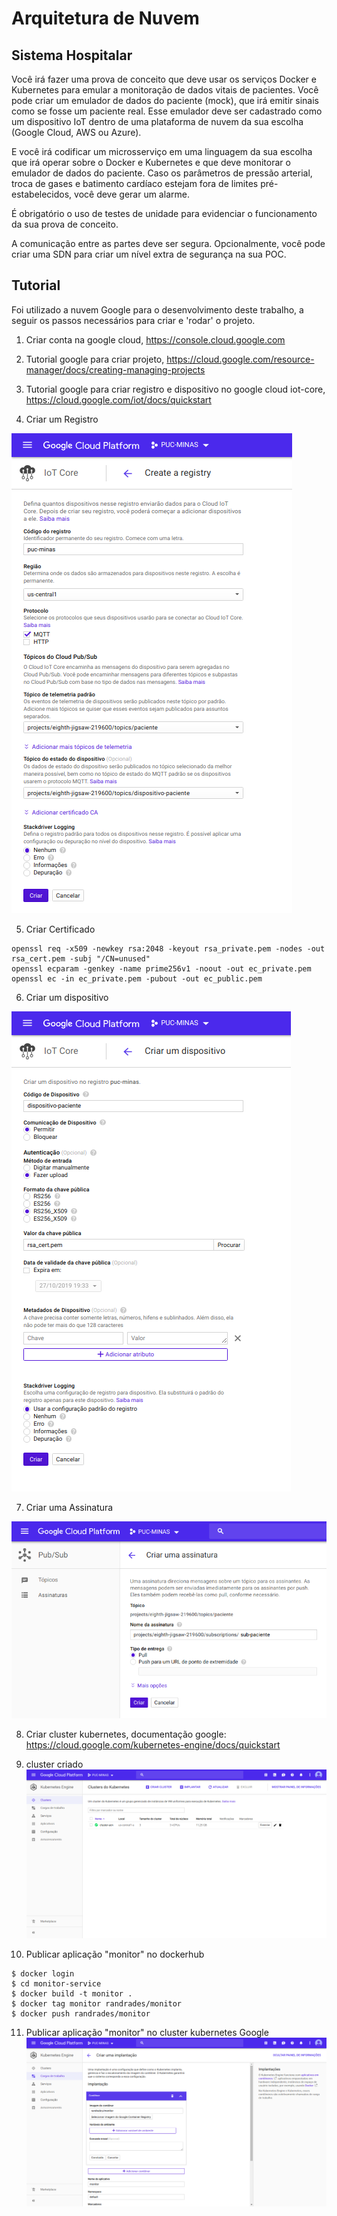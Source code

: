 # Arquitetura de Nuvem


## Sistema Hospitalar

Você irá fazer uma prova de conceito que deve usar os serviços Docker e Kubernetes para emular a monitoração de dados vitais de pacientes.
Você pode criar um emulador de dados do paciente (mock), que irá emitir sinais como se fosse um paciente real. Esse emulador deve ser cadastrado como um dispositivo IoT dentro de uma plataforma de nuvem da sua escolha (Google Cloud, AWS ou Azure).

E você irá codificar um microsserviço em uma linguagem da sua escolha que irá operar sobre o Docker e Kubernetes e que deve monitorar o emulador de dados do paciente. Caso os parâmetros de pressão arterial, troca de gases e batimento cardíaco estejam fora de limites pré-
estabelecidos, você deve gerar um alarme.

É obrigatório o uso de testes de unidade para evidenciar o funcionamento da sua prova de conceito.

A comunicação entre as partes deve ser segura. Opcionalmente, você pode criar uma SDN para criar um nível extra de segurança na sua POC.

## Tutorial

Foi utilizado a nuvem Google para o desenvolvimento deste trabalho, a seguir os passos necessários para criar e 'rodar' o projeto.

 1. Criar conta na google cloud, https://console.cloud.google.com

 2. Tutorial google para criar projeto, https://cloud.google.com/resource-manager/docs/creating-managing-projects

 3. Tutorial google para criar registro e dispositivo no google cloud iot-core, https://cloud.google.com/iot/docs/quickstart

 4. Criar um Registro

![Criação do registro](./resources/create-registry.png)

 5. Criar Certificado
```
openssl req -x509 -newkey rsa:2048 -keyout rsa_private.pem -nodes -out rsa_cert.pem -subj "/CN=unused"
openssl ecparam -genkey -name prime256v1 -noout -out ec_private.pem
openssl ec -in ec_private.pem -pubout -out ec_public.pem
```
 6. Criar um dispositivo

![Criação do dispositivo](./resources/create-device.png)

 7. Criar uma Assinatura

![Criação do dispositivo](./resources/create-sub.png)

 8. Criar cluster kubernetes, documentação google: https://cloud.google.com/kubernetes-engine/docs/quickstart

 9. cluster criado
 ![Cluster kubernetes](./resources/cluster.png)

 10. Publicar aplicação "monitor" no dockerhub
 ```
 $ docker login
 $ cd monitor-service
 $ docker build -t monitor .
 $ docker tag monitor randrades/monitor
 $ docker push randrades/monitor
 ```

 11. Publicar aplicação "monitor" no cluster kubernetes Google
 ![Implantação](./resources/implantacao.png)
